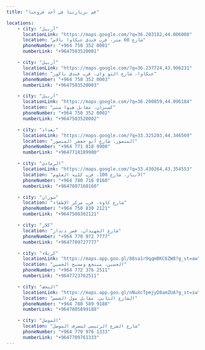```yaml
---
title: "قم بزيارتنا في أحد فروعنا"

locations:
    - city: "أربيل"
      locationLink: "https://maps.google.com/?q=36.203182,44.006008"
      location: "شارع 60 متر، قرب فندق عنكاوا بالاس"
      phoneNumber: "+964 750 352 0001"
      numberLink: "+9647503520001"

    - city: "أربيل"
      locationLink: "https://maps.google.com/?q=36.237724,43.996231"
      location: "عنكاوا، شارع التو واي، قرب فندق باكور"
      phoneNumber: "+964 750 352 0003"
      numberLink: "+9647503520003"

    - city: "أربيل"
      locationLink: "https://maps.google.com/?q=36.200859,44.096184"
      location: "كسنزان، مقابل هيوا ستي"
      phoneNumber: "+964 750 352 0002"
      numberLink: "+9647503520002"

    - city: "بغداد"
      locationLink: "https://maps.google.com/?q=33.325203,44.346569"
      location: "المنصور، شارع أبو جعفر المنصور"
      phoneNumber: "+964 771 818 9900"
      numberLink: "+9647718189900"

    - city: "الرمادي"
      locationLink: "https://maps.google.com/?q=33.430264,43.354553"
      location: "الأنبار، شارع 100، قرب كلية العلوم"
      phoneNumber: "+964 780 716 0160"
      numberLink: "+9647807160160"

    - city: "سوران"
      location: "شارع كاوة، قرب مركز الإطفاء"
      phoneNumber: "+964 750 830 2121"
      numberLink: "+9647508302121"

    - city: "كلار"
      location: "شارع الشهيدان، قصر دندار"
      phoneNumber: "+964 770 972 7777"
      numberLink: "+9647709727777"

    - city: "كربلاء"
      locationLink: "https://maps.app.goo.gl/88sa1r9qqmBKC6ZW8?g_st=aw"
      location: "الحسين، منتجع ومسبح الحسين"
      phoneNumber: "+964 772 376 2511"
      numberLink: "+9647723762511"

    - city: "النجف"
      locationLink: "https://maps.app.goo.gl/nNuXcTpmjyD8amZUA?g_st=iw"
      location: "الشارع الثاني، مقابل مول الشمس"
      phoneNumber: "+964 780 589 9188"
      numberLink: "+9647805899188"

    - city: "الموصل"
      location: "شارع الفرع الرئيسي لمصرف الموصل"
      phoneNumber: "+964 770 976 1333"
      numberLink: "+9647709761333"
---
```

